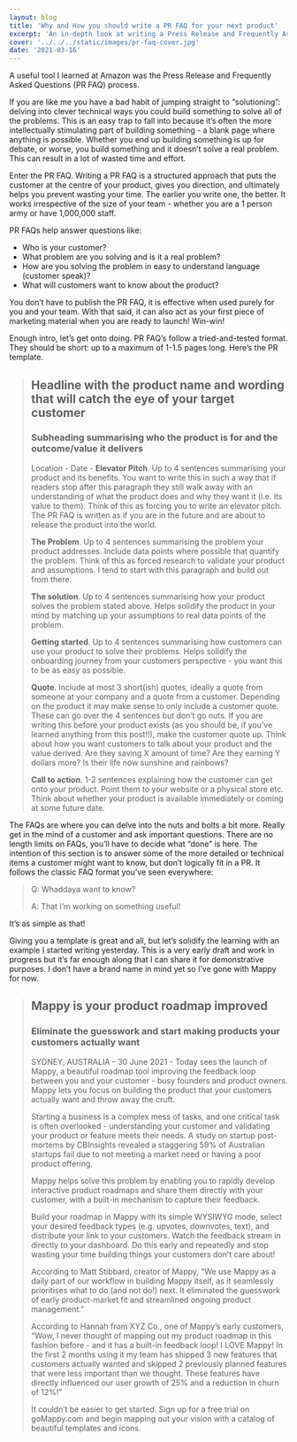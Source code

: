 ```yaml
---
layout: blog
title: 'Why and How you should write a PR FAQ for your next product'
excerpt: 'An in-depth look at writing a Press Release and Frequently Asked Questions'
cover: '../../../static/images/pr-faq-cover.jpg'
date: '2021-03-16'
---
```


A useful tool I learned at Amazon was the Press Release and Frequently Asked Questions (PR FAQ) process.

If you are like me you have a bad habit of jumping straight to “solutioning”: delving into clever technical ways you could build something to solve all of the problems. This is an easy trap to fall into because it’s often the more intellectually stimulating part of building something - a blank page where anything is possible. Whether you end up building something is up for debate, or worse, you build something and it doesn’t solve a real problem. This can result in a lot of wasted time and effort.

Enter the PR FAQ. Writing a PR FAQ is a structured approach that puts the customer at the centre of your product, gives you direction, and ultimately helps you prevent wasting your time. The earlier you write one, the better. It works irrespective of the size of your team - whether you are a 1 person army or have 1,000,000 staff.

PR FAQs help answer questions like:

- Who is your customer?
- What problem are you solving and is it a real problem?
- How are you solving the problem in easy to understand language (customer speak)?
- What will customers want to know about the product?

You don’t have to publish the PR FAQ, it is effective when used purely for you and your team. With that said, it can also act as your first piece of marketing material when you are ready to launch! Win-win!

Enough intro, let’s get onto doing. PR FAQ’s follow a tried-and-tested format. They should be short: up to a maximum of 1-1.5 pages long. Here’s the PR template.

> ## Headline with the product name and wording that will catch the eye of your target customer
>
> ### Subheading summarising who the product is for and the outcome/value it delivers
>
> Location - Date - **Elevator Pitch**. Up to 4 sentences summarising your product and its benefits. You want to write this in such a way that if readers stop after this paragraph they still walk away with an understanding of what the product does and why they want it (i.e. its value to them). Think of this as forcing you to write an elevator pitch. The PR FAQ is written as if you are in the future and are about to release the product into the world.
>
> **The Problem**. Up to 4 sentences summarising the problem your product addresses. Include data points where possible that quantify the problem. Think of this as forced research to validate your product and assumptions. I tend to start with this paragraph and build out from there.
>
> **The solution**. Up to 4 sentences summarising how your product solves the problem stated above. Helps solidify the product in your mind by matching up your assumptions to real data points of the problem.
>
> **Getting started**. Up to 4 sentences summarising how customers can use your product to solve their problems. Helps solidify the onboarding journey from your customers perspective - you want this to be as easy as possible.
>
> **Quote**. Include at most 3 short(ish) quotes, ideally a quote from someone at your company and a quote from a customer. Depending on the product it may make sense to only include a customer quote. These can go over the 4 sentences but don’t go nuts. If you are writing this before your product exists (as you should be, if you’ve learned anything from this post!!), make the customer quote up. Think about how you want customers to talk about your product and the value derived. Are they saving X amount of time? Are they earning Y dollars more? Is their life now sunshine and rainbows?
>
> **Call to action**. 1-2 sentences explaining how the customer can get onto your product. Point them to your website or a physical store etc. Think about whether your product is available immediately or coming at some future date.

The FAQs are where you can delve into the nuts and bolts a bit more. Really get in the mind of a customer and ask important questions. There are no length limits on FAQs, you’ll have to decide what “done” is here. The intention of this section is to answer some of the more detailed or technical items a customer might want to know, but don’t logically fit in a PR. It follows the classic FAQ format you’ve seen everywhere:

> Q: Whaddaya want to know?
>
> A: That I’m working on something useful!

It’s as simple as that!

Giving you a template is great and all, but let’s solidify the learning with an example I started writing yesterday. This is a very early draft and work in progress but it’s far enough along that I can share it for demonstrative purposes. I don’t have a brand name in mind yet so I’ve gone with Mappy for now.

> ## Mappy is your product roadmap improved
>
> ### Eliminate the guesswork and start making products your customers actually want
>
> SYDNEY, AUSTRALIA - 30 June 2021 - Today sees the launch of Mappy, a beautiful roadmap tool improving the feedback loop between you and your customer - busy founders and product owners. Mappy lets you focus on building the product that your customers actually want and throw away the cruft.
>
> Starting a business is a complex mess of tasks, and one critical task is often overlooked - understanding your customer and validating your product or feature meets their needs. A study on startup post-mortems by CBInsights revealed a staggering 59% of Australian startups fail due to not meeting a market need or having a poor product offering.
>
> Mappy helps solve this problem by enabling you to rapidly develop interactive product roadmaps and share them directly with your customer, with a built-in mechanism to capture their feedback.
>
> Build your roadmap in Mappy with its simple WYSIWYG mode, select your desired feedback types (e.g. upvotes, downvotes, text), and distribute your link to your customers. Watch the feedback stream in directly to your dashboard. Do this early and repeatedly and stop wasting your time building things your customers don’t care about!
>
> According to Matt Stibbard, creator of Mappy, “We use Mappy as a daily part of our workflow in building Mappy itself, as it seamlessly prioritises what to do (and not do!) next. It eliminated the guesswork of early product-market fit and streamlined ongoing product management.”
>
> According to Hannah from XYZ Co., one of Mappy’s early customers, “Wow, I never thought of mapping out my product roadmap in this fashion before - and it has a built-in feedback loop! I LOVE Mappy! In the first 2 months using it my team has shipped 3 new features that customers actually wanted and skipped 2 previously planned features that were less important than we thought. These features have directly influenced our user growth of 25% and a reduction in churn of 12%!”
>
> It couldn’t be easier to get started. Sign up for a free trial on goMappy.com and begin mapping out your vision with a catalog of beautiful templates and icons.
